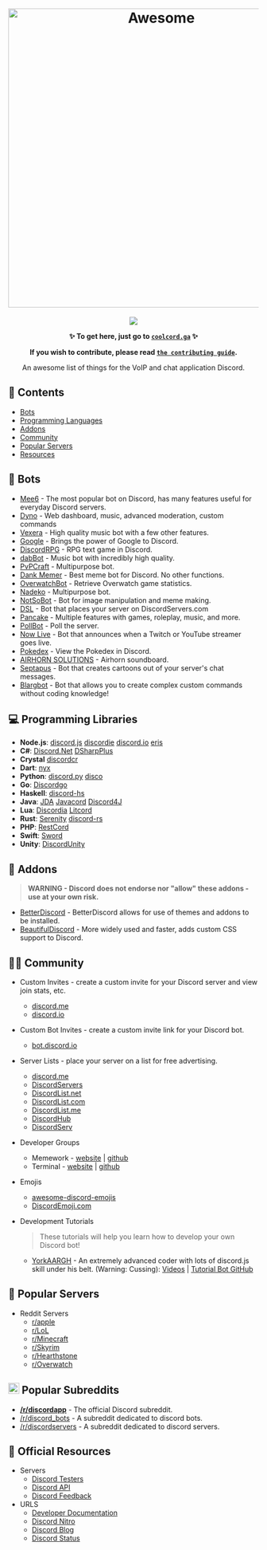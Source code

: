 <h1 align="center">
    
<img width="600" src="https://raw.githubusercontent.com/jacc/awesome-discord/master/ad.png" alt="Awesome" href='https://discordapp.com'>
	<br>
</h1>

<p align='center'><a href="https://awesome.re"><img src="https://awesome.re/badge.svg" ></p></a>

<strong><p align="center">✨ To get here, just go to <code><a href='http://coolcord.ga'>coolcord.ga</a></code> ✨</p>
<p align='center'>If you wish to contribute, please read <code><a href='https://github.com/jacc/awesome-discord/blob/master/contributing.md'>the contributing guide</a></code>.</p></strong>
<p align='center'>An awesome list of things for the VoIP and chat application Discord.</p>

## 📝 Contents

- [Bots](#-bots)
- [Programming Languages](#-programming-libraries)
- [Addons](#-addons)
- [Community](#-community)
- [Popular Servers](#-popular-servers)
- [Resources](#-official-resources)


## 🤖 Bots

- [Mee6](https://mee6.xyz) - The most popular bot on Discord, has many features useful for everyday Discord servers.
- [Dyno](https://dynobot.net) - Web dashboard, music, advanced moderation, custom commands
- [Vexera](https://vexera.io) - High quality music bot with a few other features.
- [Google](https://google.gus.host/) - Brings the power of Google to Discord.
- [DiscordRPG](https://discordapp.com/oauth2/authorize?&client_id=170915256833540097&scope=bot&permissions=0) - RPG text game in Discord.
- [dabBot](https://dabbot.org) - Music bot with incredibly high quality.
- [PvPCraft](https://bot.pvpcraft.ca) - Multipurpose bot.
- [Dank Memer](https://discordapp.com/oauth2/authorize?client_id=270904126974590976&scope=bot&permissions=3533888) - Best meme bot for Discord. No other functions.
- [OverwatchBot](https://discordapp.com/login?redirect_to=%2Foauth2%2Fauthorize%3F%26client_id%3D188064750351941633%26scope%3Dbot) - Retrieve Overwatch game statistics.
- [Nadeko](https://discordapp.com/oauth2/authorize?client_id=170254782546575360&scope=bot&permissions=66186303) - Multipurpose bot.
- [NotSoBot](https://discordapp.com/login?redirect_to=%2Foauth2%2Fauthorize%3Fclient_id%3D170903265565736960%26scope%3Dbot) - Bot for image manipulation and meme making.
- [DSL](https://discordservers.com) - Bot that places your server on DiscordServers.com
- [Pancake](https://pancakebot.me) - Multiple features with games, roleplay, music, and more.
- [PollBot](https://discordapp.com/oauth2/authorize?client_id=313929155496378371&scope=bot&permissions=3361856) - Poll the server.
- [Now Live](https://discordapp.com/oauth2/authorize?&client_id=240729664035880961&scope=bot&permissions=8) - Bot that announces when a Twitch or YouTube streamer goes live.
- [Pokedex](https://discordapp.com/oauth2/authorize?client_id=206147222746824704&scope=bot&permissions=0) - View the Pokedex in Discord.
- [AIRHORN SOLUTIONS](https://airhorn.solutions) - Airhorn soundboard.
- [Septapus](https://septapus.com) - Bot that creates cartoons out of your server's chat messages.
- [Blargbot](https://blargbot.xyz) - Bot that allows you to create complex custom commands without coding knowledge!


## 💻 Programming Libraries

- **Node.js**: [discord.js](https://github.com/hydrabolt/discord.js/) [discordie](https://github.com/qeled/discordie) [discord.io](https://github.com/izy521/discord.io/) [eris](https://github.com/abalabahaha/eris)  
- **C#**: [Discord.Net](https://github.com/RogueException/Discord.Net) [DSharpPlus](https://github.com/NaamloosDT/DSharpPlus)  
- **Crystal** [discordcr](https://github.com/meew0/discordcr)  
- **Dart**: [nyx](https://github.com/hackzzila/nyx)  
- **Python**: [discord.py](https://github.com/Rapptz/discord.py) [disco](https://github.com/b1naryth1ef/disco)  
- **Go**: [Discordgo](https://github.com/bwmarrin/discordgo)  
- **Haskell**: [discord-hs](https://github.com/jano017/Discord.hs)  
- **Java**: [JDA](https://github.com/DV8FromTheWorld/JDA/) [Javacord](https://github.com/BtoBastian/Javacord) [Discord4J](https://github.com/austinv11/Discord4J)  
- **Lua**: [Discordia](https://github.com/SinisterRectus/Discordia) [Litcord](https://github.com/satom99/litcord)  
- **Rust**: [Serenity](https://github.com/zeyla/serenity) [discord-rs](https://github.com/SpaceManiac/discord-rs)  
- **PHP**: [RestCord](https://github.com/restcord/restcord)  
- **Swift**: [Sword](https://github.com/Azoy/Sword)  
- **Unity**: [DiscordUnity](https://github.com/robinhood128/DiscordUnity)

## 🔗 Addons
> **WARNING - Discord does not endorse nor "allow" these addons - use at your own risk.**

- [BetterDiscord](https://betterdiscord.net) - BetterDiscord allows for use of themes and addons to be installed.
- [BeautifulDiscord](https://github.com/leovoel/BeautifulDiscord) - More widely used and faster, adds custom CSS support to Discord.

## 💁‍♂️ Community

- Custom Invites - create a custom invite for your Discord server and view join stats, etc.
  - [discord.me](https://discord.me)
  - [discord.io](https://discord.io)
- Custom Bot Invites - create a custom invite link for your Discord bot.
  - [bot.discord.io](https://bot.discord.io)
- Server Lists - place your server on a list for free advertising.
  - [discord.me](https://discord.me)
  - [DiscordServers](https://discordservers.com)
  - [DiscordList.net](https://discordlist.net)
  - [DiscordList.com](https://discordlist.com)
  - [DiscordList.me](https://discordlist.me)
  - [DiscordHub](https://discordhub.com)
  - [DiscordServ](https://discordserv.com/)
- Developer Groups
  - Memework - [website](https://memework.org) | [github](https://github.com/memework)
  - Terminal - [website](https://terminal.ink) | [github](https://github.com/terminal)
- Emojis
  - [awesome-discord-emojis](https://github.com/SubliminalHQ/awesome-discord-emojis)
  - [DiscordEmoji.com](https://discordemoji.com)
- Development Tutorials

  > These tutorials will help you learn how to develop your own Discord bot!
  
  - [YorkAARGH](https://github.com/YorkAARGH) - An extremely advanced coder with lots of discord.js skill under his belt. (Warning: Cussing): [Videos](https://www.youtube.com/watch?v=rVfjZrqoQ7o) | [Tutorial Bot GitHub](https://github.com/AnIdiotsGuide/Tutorial-Bot)

## 🤝 Popular Servers

- Reddit Servers
	- [r/apple](https://discord.gg/apple)
	- [r/LoL](https://discord.gg/LoL)
	- [r/Minecraft](https://discord.gg/Minecraft)
	- [r/Skyrim](https://discord.gg/vTFseDj)
  	- [r/Hearthstone](https://discordapp.com/invite/hearthstone#chat)
	- [r/Overwatch](https://discord.gg/overwatch)

## <img src="https://about.reddit.com/img/snoo.ed77b63867581a2a433b25df98f560c5.svg" height="22"> Popular Subreddits

- [**/r/discordapp**](https://www.reddit.com/r/discordapp/) - The official Discord subreddit.
- [/r/discord_bots](https://www.reddit.com/r/Discord_Bots/) - A subreddit dedicated to discord bots.
- [/r/discordservers](https://www.reddit.com/r/discordservers/) - A subreddit dedicated to discord servers.

## 📖 Official Resources

- Servers
  - [Discord Testers](https://discord.gg/testers)
  - [Discord API](https://discord.gg/api)
  - [Discord Feedback](https://discord.gg/discord-feedback)
- URLS
  - [Developer Documentation](https://discordapp.com/developers)
  - [Discord Nitro](https://discordapp.com/nitro)
  - [Discord Blog](https://blog.discordapp.com/)
  - [Discord Status](https://status.discordapp.com/)
  
